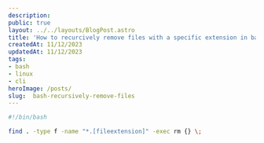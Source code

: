 ```yaml
---
description:
public: true
layout: ../../layouts/BlogPost.astro
title: 'How to recurcively remove files with a specific extension in bash'
createdAt: 11/12/2023
updatedAt: 11/12/2023
tags:
- bash
- linux
- cli
heroImage: /posts/
slug:  bash-recursively-remove-files
---
```


```bash
#!/bin/bash

find . -type f -name "*.[fileextension]" -exec rm {} \;
```
